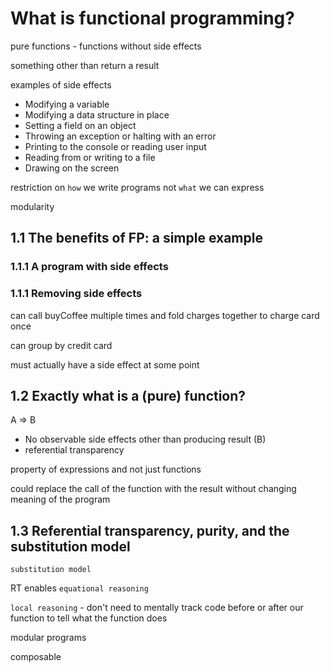 # What is functional programming?

pure functions - functions without side effects

something other than return a result

examples of side effects
- Modifying a variable
- Modifying a data structure in place
- Setting a field on an object
- Throwing an exception or halting with an error 
- Printing to the console or reading user input
- Reading from or writing to a file
- Drawing on the screen

restriction on `how` we write programs
not `what` we can express

modularity

## 1.1 The benefits of FP: a simple example

### 1.1.1 A program with side effects

### 1.1.1 Removing side effects

can call buyCoffee multiple times and fold charges together to charge card once
 
can group by credit card

must actually have a side effect at some point

## 1.2 Exactly what is a (pure) function?

A => B

- No observable side effects other than producing result (B)
- referential transparency

property of expressions and not just functions

could replace the call of the function with the result without changing meaning of the program

## 1.3 Referential transparency, purity, and the substitution model

`substitution model`

RT enables `equational reasoning`

`local reasoning` - don't need to mentally track code before or after our function to tell what 
the function does

modular programs

composable

